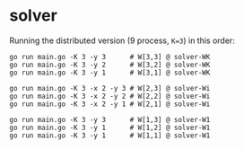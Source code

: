 # solver

Running the distributed version (9 process, `K=3`) in this order:

    go run main.go -K 3 -y 3      # W[3,3] @ solver-WK
    go run main.go -K 3 -y 2      # W[3,2] @ solver-WK
    go run main.go -K 3 -y 1      # W[3,1] @ solver-WK

    go run main.go -K 3 -x 2 -y 3 # W[2,3] @ solver-Wi
    go run main.go -K 3 -x 2 -y 2 # W[2,2] @ solver-Wi
    go run main.go -K 3 -x 2 -y 1 # W[2,1] @ solver-Wi

    go run main.go -K 3 -y 3      # W[1,3] @ solver-W1
    go run main.go -K 3 -y 1      # W[1,2] @ solver-W1
    go run main.go -K 3 -y 1      # W[1,1] @ solver-W1
